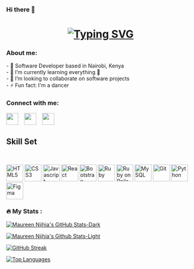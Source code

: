 ### Hi there 👋
<h1 align="center">
  <a href="https://git.io/typing-svg"><img src="https://readme-typing-svg.demolab.com?  font=Fira+Code&size=30&pause=1000&color=F73D61&center=true&vCenter=true&width=435&lines=Nice+to+see+you+👋;I'm+Maureen😊" alt="Typing SVG" />
  </a>
</h1>

<h3>About me:</h3>
- 🔭 Software Developer based in Nairobi, Kenya
<br>
- 🌱 I’m currently learning everything 🤣
<br>
- 👯 I’m looking to collaborate on software projects
<br>
- ⚡ Fun fact: I'm a dancer
<br>

<h3>Connect with me:</h3>
<a href="https://www.linkedin.com/in/maureen-njihia-9812931ab"><img height="32" width="32" src="https://cdn.simpleicons.org/linkedin/0A66C2" /></a>
 &nbsp;&nbsp;
<a href="mailto:developer.njihia@gmail.com"><img height="32" width="32" src="https://cdn.simpleicons.org/gmail/EA4335" /></a>
&nbsp;&nbsp;
<a href="https://twitter.com/Njihia413"><img height="32" width="32" src="https://cdn.simpleicons.org/twitter/1DA1F2" /></a>

<h2>Skill Set</h2><br>
<p>
<img title="HTML5" height="45" width="45" src="https://cdn.simpleicons.org/html5/E34F26">
<img title="CSS3" height="45" width="45" src="https://cdn.simpleicons.org/css3/1572B6">
<img title="Javascript" height="45" width="45" src="https://cdn.simpleicons.org/javascript/F7DF1E">
<img title="React" height="45" width="45" src="https://cdn.simpleicons.org/react/61DAFB">
<img title="Bootstrap" height="45" width="45" src="https://cdn.simpleicons.org/bootstrap/7952B3">
<img title="Ruby" height="45" width="45" src="https://cdn.simpleicons.org/ruby/CC342D">
<img title="Ruby on Rails" height="45" width="45" src="https://cdn.simpleicons.org/rubyonrails/CC0000">
<img title="MySQL" height="45" width="45" src="https://cdn.simpleicons.org/mysql/4479A1">
<img title="Git" height="45" width="45" src="https://cdn.simpleicons.org/git/F05032">
<img title="Python" height="45" width="45" src="https://cdn.simpleicons.org/python/3776AB">
</code>
<img title="Figma"height="45" width="45" src="https://cdn.simpleicons.org/figma/3776AB">
</p>

### :fire: My Stats :
[![Maureen Njihia's GitHub Stats-Dark](https://github-readme-stats.vercel.app/api?username=Njihia413&show_icons=true&theme=dark#gh-dark-mode-only)](https://github.com/anuraghazra/github-readme-stats#gh-dark-mode-only)

[![Maureen Njihia's Github Stats-Light](https://github-readme-stats.vercel.app/api?username=Njihia413&show_icons=true&theme=default#gh-light-mode-only)](https://github.com/anuraghazra/github-readme-stats#gh-light-mode-only)

[![GitHub Streak](http://github-readme-streak-stats.herokuapp.com?user=Njihia413&theme=dark&background=000000)](https://git.io/streak-stats)

[![Top Languages](https://github-readme-stats.vercel.app/api/top-langs/?username=Njihia413&layout=compact&theme=vision-friendly-dark)](https://github.com/anuraghazra/github-readme-stats)

<!--
**Njihia413/Njihia413** is a ✨ _special_ ✨ repository because its `README.md` (this file) appears on your GitHub profile.

Here are some ideas to get you started:


-->

